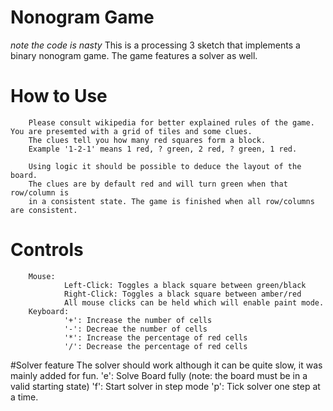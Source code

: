 # Nonogram Game
*note the code is nasty*
This is a processing 3 sketch that implements a binary nonogram game. The game features a solver as well.

# How to Use
        Please consult wikipedia for better explained rules of the game. You are presemted with a grid of tiles and some clues.
        The clues tell you how many red squares form a block.
        Example '1-2-1' means 1 red, ? green, 2 red, ? green, 1 red.
        
        Using logic it should be possible to deduce the layout of the board.
        The clues are by default red and will turn green when that row/column is 
        in a consistent state. The game is finished when all row/columns are consistent.
# Controls
        Mouse:
                Left-Click: Toggles a black square between green/black
                Right-Click: Toggles a black square between amber/red
                All mouse clicks can be held which will enable paint mode.
        Keyboard:
                '+': Increase the number of cells
                '-': Decreae the number of cells
                '*': Increase the percentage of red cells
                '/': Decrease the percentage of red cells
#Solver feature
        The solver should work although it can be quite slow, it was mainly added for fun.
                'e': Solve Board fully (note: the board must be in a valid starting state)
                'f': Start solver in step mode
                        'p': Tick solver one step at a time.
